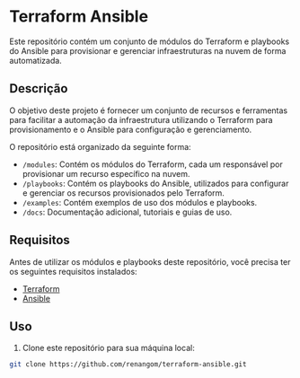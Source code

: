 # Terraform Ansible

Este repositório contém um conjunto de módulos do Terraform e playbooks do Ansible para provisionar e gerenciar infraestruturas na nuvem de forma automatizada.

## Descrição

O objetivo deste projeto é fornecer um conjunto de recursos e ferramentas para facilitar a automação da infraestrutura utilizando o Terraform para provisionamento e o Ansible para configuração e gerenciamento.

O repositório está organizado da seguinte forma:

- `/modules`: Contém os módulos do Terraform, cada um responsável por provisionar um recurso específico na nuvem.
- `/playbooks`: Contém os playbooks do Ansible, utilizados para configurar e gerenciar os recursos provisionados pelo Terraform.
- `/examples`: Contém exemplos de uso dos módulos e playbooks.
- `/docs`: Documentação adicional, tutoriais e guias de uso.

## Requisitos

Antes de utilizar os módulos e playbooks deste repositório, você precisa ter os seguintes requisitos instalados:

- [Terraform](https://www.terraform.io/downloads.html)
- [Ansible](https://docs.ansible.com/ansible/latest/installation_guide/intro_installation.html)

## Uso

1. Clone este repositório para sua máquina local:

```bash
git clone https://github.com/renangom/terraform-ansible.git
